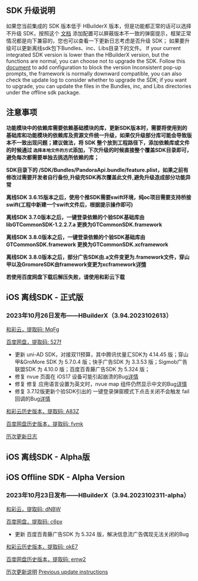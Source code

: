 ## SDK 升级说明
如果您当前集成的 SDK 版本低于 HBuilderX 版本，但是功能都正常的话可以选择不升级 SDK，按照这个 [文档](https://ask.dcloud.net.cn/article/35627) 添加配置可以屏蔽版本不一致的弹窗提示，框架正常情况都是向下兼容的，您也可以查看一下更新日志考虑是否升级 SDK； 如果要升级可以更新离线sdk包下Bundles、inc、Libs目录下的文件。
If your current integrated SDK version is lower than the HBuilderX version, but the functions are normal, you can choose not to upgrade the SDK. Follow this [document](https://ask.dcloud.net.cn/article/35627) to add configuration to block the version Inconsistent pop-up prompts, the framework is normally downward compatible, you can also check the update log to consider whether to upgrade the SDK; if you want to upgrade, you can update the files in the Bundles, inc, and Libs directories under the offline sdk package.

## 注意事项
**功能模块中的依赖库需要依赖基础模块的库，更新SDK版本时，需要将使用到的基础库和功能模块的依赖库及资源文件统一升级，如果仅升级部分库可能会导致版本不一致出现问题；建议做法，将 SDK 整个放到工程路径下，添加依赖库或文件的时候通过 `选择本地文件的方式`添加，下次升级的时候直接整个覆盖SDK目录即可，避免每次都需要单独去挑选所依赖的库；**

**SDK目录下的 /SDK/Bundles/PandoraApi.bundle/feature.plist，如果之前有修改过需要开发者自行备份,升级完SDK再次覆盖此文件,避免升级造成部分功能异常**

**离线SDK 3.6.15版本之后，使用个推SDK需要swift环境，纯oc项目需要支持桥接swift(工程中新建一个swift文件后，根据提示操作即可)**

**离线SDK 3.7.0版本之后，一键登录依赖的个验SDK基础库由libGTCommonSDK-1.2.2.7.a 更换为GTCommonSDK.framework**

**离线SDK 3.8.0版本之后，一键登录依赖的个验SDK基础库由GTCommonSDK.framework 更换为GTCommonSDK.xcframework**

**离线SDK 3.8.0版本之后，部分广告SDK由.a文件变更为.framework文件，穿山甲以及GromoreSDK由framework变更为xcframework[详情](https://nativesupport.dcloud.net.cn/AppDocs/usemodule/iOSModuleConfig/uniad.html)**

**若使用百度网盘下载后解压失败，请使用和彩云下载**


## iOS 离线SDK - 正式版

### 2023年10月26日发布——HBuilderX（3.94.2023102613） 

[和彩云，提取码: MqFg](https://caiyun.139.com/m/i?115CoB6GqVset) 

[百度网盘，提取码: 527f](https://pan.baidu.com/s/1eEejqvhPiABTl5HDWUK88Q?pwd=527f)

+ 更新 uni-AD SDK，对接双11预算，其中腾讯优量汇SDK为 4.14.45 版；穿山甲&GroMore SDK 为 5.7.0.4 版；快手广告SDK 为 3.3.53 版；Sigmob广告联盟SDK 为 4.10.0 版；百度百青藤广告SDK 为 5.324 版；
+ 修复 nvue 页面在 iOS17 设备可能引起崩溃的Bug[详情](https://ask.dcloud.net.cn/question/179220)
+ 修复 修复 应用语言设置为英文时，nvue map 组件仍然显示中文的Bug[详情](https://ask.dcloud.net.cn/question/178833)
+ 修复 3.7.12版更新个验SDK引出的 一键登录弹窗模式下点击关闭不会触发 fail 回调的Bug[详情](https://ask.dcloud.net.cn/question/177253)


[和彩云历史版本，提取码: A83Z](https://caiyun.139.com/m/i?115CeVdl7Xt58) 

[百度网盘历史版本，提取码: fvmk](https://pan.baidu.com/s/1YGUZw1xE0xccOpATenrOlA?pwd=fvmk)

[历次更新日志](AppDocs/download/update_history_iOS_release.md)


## iOS 离线SDK - Alpha版
## iOS Offline SDK - Alpha Version

### 2023年10月23日发布——HBuilderX（3.94.2023102311-alpha）

[和彩云，提取码: dNBW](https://caiyun.139.com/m/i?115CeVuOVutnx)

[百度网盘，提取码: c6px](https://pan.baidu.com/s/1I5HntRjtOGU5d5OesLUrpw?pwd=c6px)

+ 更新 百度百青藤广告SDK 为 5.324 版，解决信息流广告偶现无法关闭的Bug

[和彩云历史版本，提取码: okE7](https://caiyun.139.com/m/i?115CeVuVXulxL) 

[百度网盘历史版本，提取码: emw2](https://pan.baidu.com/s/1egaoNRy0RJsqlwbYGPsmUA?pwd=emw2)

[历次更新说明](AppDocs/download/update_history_iOS_alpha.md)
[Previous update instructions](AppDocs/download/update_history_iOS_alpha.md)
